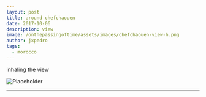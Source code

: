 ```yaml
---
layout: post
title: around chefchaouen
date: 2017-10-06
description: view
image: /onthepassingoftime/assets/images/chefchaouen-view-h.png
author: jxpedro
tags: 
  - morocco
---
```

<p >inhaling the view</p>

![Placeholder](/onthepassingoftime/assets/images/chefchaouen-view.jpeg)

<p></p>

<hr/>
